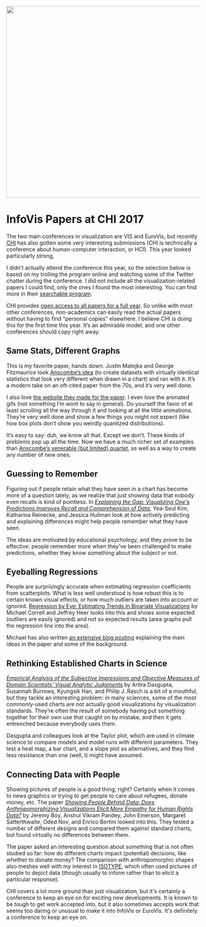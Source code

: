 <p align="center"><img src="https://media.eagereyes.org/wp-content/uploads/2017/05/chi2017-teasr.png" width="720" height="500" /></p>

# InfoVis Papers at CHI 2017

The two main conferences in visualization are VIS and EuroVis, but recently <a href="https://chi2017.acm.org/">CHI</a> has also gotten some very interesting submissions (CHI is technically a conference about human-computer interaction, or HCI). This year looked particularly strong,

I didn’t actually attend the conference this year, so the selection below is based on my trolling the program online and watching some of the Twitter chatter during the conference. I did not include all the visualization-related papers I could find, only the ones I found the most interesting. You can find more in their <a href="https://chi2017.acm.org/program/?tab=chi2017-schedule&amp;showAll=true">searchable program</a>.

CHI provides <a href="https://chi2017.acm.org/proceedings.html">open access to all papers for a full year</a>. So unlike with most other conferences, non-academics can easily read the actual papers without having to find “personal copies” elsewhere. I believe CHI is doing this for the first time this year. It’s an admirable model, and one other conferences should copy right away.

## Same Stats, Different Graphs

This is my favorite paper, hands down. Justin Matejka and George Fitzmaurice took <a href="/criticism/anscombes-quartet">Anscombe’s idea</a> (to create datasets with virtually identical statistics that look very different when drawn in a chart) and ran with it. It’s a modern take on an oft-cited paper from the 70s, and it’s very well done.

I also love <a href="https://www.autodeskresearch.com/publications/samestats">the website they made for the paper</a>. I even love the animated gifs (not something I’m wont to say in general). Do yourself the favor of at least scrolling all the way through it and looking at all the little animations. They’re very well done and show a few things you might not expect (like how box plots don’t show you weirdly quantized distributions).

It’s easy to say: duh, we know all that. Except we don’t. These kinds of problems pop up all the time. Now we have a much richer set of examples than <a href="https://en.wikipedia.org/wiki/Anscombe%27s_quartet">Anscombe’s venerable (but limited) quartet</a>, as well as a way to create any number of new ones.

## Guessing to Remember

Figuring out if people retain what they have seen in a chart has become more of a question lately, as we realize that just showing data that nobody even recalls is kind of pointless. In <a title="Explaining the Gap: Visualizing One's Predictions Improves Recall and Comprehension of Data" href="https://idl.cs.washington.edu/papers/explaining-the-gap"><em>Explaining the Gap: Visualizing One's Predictions Improves Recall and Comprehension of Data</em></a>, Yea-Seul Kim, Katharina Reinecke, and Jessica Hullman look at how actively predicting and explaining differences might help people remember what they have seen.

The ideas are motivated by educational psychology, and they prove to be effective: people remember more when they’ve been challenged to make predictions, whether they know something about the subject or not.

## Eyeballing Regressions

People are surprisingly accurate when estimating regression coefficients from scatterplots. What is less well understood is how robust this is to certain known visual effects, or how much outliers are taken into account or ignored. <a title="Regression by Eye: Estimating Trends in Bivariate Visualizations" href="https://idl.cs.washington.edu/papers/regression-by-eye">Regression by Eye: Estimating Trends in Bivariate Visualizations</a> by Michael Correll and Jeffrey Heer looks into this and shows some expected (outliers are easily ignored) and not so expected results (area graphs pull the regression line into the area).

Michael has also written <a href="https://medium.com/@uwdata/regression-by-eye-b7587f4ca1f5">an extensive blog posting</a> explaining the main ideas in the paper and some of the background.

## Rethinking Established Charts in Science

<em><a href="https://dl.acm.org/authorize.cfm?key=N36559">Empirical Analysis of the Subjective Impressions and Objective Measures of Domain Scientists' Visual Analytic Judgments</a></em> by Aritra Dasgupta, Susannah Burrows, Kyungsik Han, and Philip J. Rasch is a bit of a mouthful, but they tackle an interesting problem: in many sciences, some of the most commonly-used charts are not actually good visualizations by visualization standards. They’re often the result of somebody having put something together for their own use that caught on by mistake, and then it gets entrenched because everybody uses them.

Dasgupta and colleagues look at the Taylor plot, which are used in climate science to compare models and model runs with different parameters. They test a heat map, a bar chart, and a slope plot as alternatives, and they find less resistance than one (well, I) might have assumed.

## Connecting Data with People

Showing pictures of people is a good thing, right? Certainly when it comes to news graphics or trying to get people to care about refugees, donate money, etc. The paper <em><a href="http://dl.acm.org/authorize.cfm?key=N36810">Showing People Behind Data: Does Anthropomorphizing Visualizations Elicit More Empathy for Human Rights Data?</a></em> by Jeremy Boy, Anshul Vikram Pandey, John Emerson, Margaret Satterthwaite, Oded Nov, and Enrico Bertini looked into this. They tested a number of different designs and compared them against standard charts, but found virtually no differences between them.

The paper asked an interesting question about something that is not often studied so far: how do different charts impact (potential) decisions, like whether to donate money? The comparison with anthropomorphic shapes also meshes well with my interest in <a href="/techniques/isotype">ISOTYPE</a>, which often used pictures of people to depict data (though usually to inform rather than to elicit a particular response).

CHI covers a lot more ground than just visualization, but it's certainly a conference to keep an eye on for exciting new developments. It is known to be tough to get work accepted into, but it also sometimes accepts work that seems too daring or unusual to make it into InfoVis or EuroVis. It's definitely a conference to keep an eye on.
